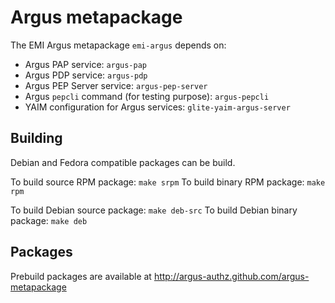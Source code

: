 Argus metapackage
=================

The EMI Argus metapackage `emi-argus` depends on:
 - Argus PAP service: `argus-pap`
 - Argus PDP service: `argus-pdp`
 - Argus PEP Server service: `argus-pep-server`
 - Argus `pepcli` command (for testing purpose): `argus-pepcli`
 - YAIM configuration for Argus services: `glite-yaim-argus-server`

Building
--------

Debian and Fedora compatible packages can be build.

To build source RPM package: `make srpm`
To build binary RPM package: `make rpm`

To build Debian source package: `make deb-src`
To build Debian binary package: `make deb`

Packages
--------

Prebuild packages are available at http://argus-authz.github.com/argus-metapackage
